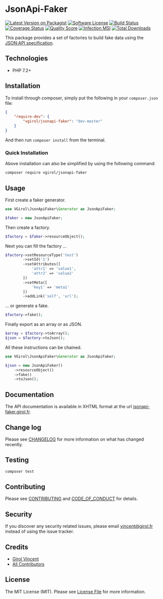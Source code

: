 # JsonApi-Faker

[![Latest Version on Packagist][ico-version]][link-packagist]
[![Software License][ico-license]](LICENSE.md)
[![Build Status][ico-travis]][link-travis]
[![Coverage Status][ico-scrutinizer]][link-scrutinizer]
[![Quality Score][ico-code-quality]][link-code-quality]
[![Infection MSI][ico-mutation]][link-mutation]
[![Total Downloads][ico-downloads]][link-downloads]

This package provides a set of factories to build fake data using the [JSON:API specification](https://jsonapi.org/).

## Technologies

- PHP 7.2+

## Installation

To install through composer, simply put the following in your `composer.json` file:

```json
{
    "require-dev": {
        "vgirol/jsonapi-faker": "dev-master"
    }
}
```

And then run `composer install` from the terminal.

### Quick Installation

Above installation can also be simplified by using the following command:

```sh
composer require vgirol/jsonapi-faker
```

## Usage

First create a faker generator.

```php
use VGirol\JsonApiFaker\Generator as JsonApiFaker;

$faker = new JsonApiFaker;
```

Then create a factory.

```php
$factory = $faker->resourceObject();
```

Next you can fill the factory ...

```php
$factory->setResourceType('test')
        ->setId('1')
        ->setAttributes([
            'attr1' => 'value1',
            'attr2' => 'value2'
        ])
        ->setMeta([
            'key1' => 'meta1'
        ])
        ->addLink('self', 'url');
```

... or generate a fake.

```php
$factory->fake();
```

Finally export as an array or as JSON.

```php
$array = $factory->toArray();
$json = $factory->toJson();
```

All these instructions can be chained.

```php
use VGirol\JsonApiFaker\Generator as JsonApiFaker;

$json = new JsonApiFaker()
    ->resourceObject()
    ->fake()
    ->toJson();
```

## Documentation

The API documentation is available in XHTML format at the url [jsonapi-faker.girol.fr](http://jsonapi-faker.girol.fr/index.xhtml).

## Change log

Please see [CHANGELOG](CHANGELOG.md) for more information on what has changed recently.

## Testing

``` bash
composer test
```

## Contributing

Please see [CONTRIBUTING](CONTRIBUTING.md) and [CODE_OF_CONDUCT](CODE_OF_CONDUCT.md) for details.

## Security

If you discover any security related issues, please email [vincent@girol.fr](mailto:vincent@girol.fr) instead of using the issue tracker.

## Credits

- [Girol Vincent][link-author]
- [All Contributors][link-contributors]

## License

The MIT License (MIT). Please see [License File](LICENSE.md) for more information.

[ico-version]: https://img.shields.io/packagist/v/VGirol/JsonApi-Faker.svg?style=flat-square
[ico-license]: https://img.shields.io/badge/license-MIT-brightgreen.svg?style=flat-square
[ico-travis]: https://img.shields.io/travis/VGirol/JsonApi-Faker/master.svg?style=flat-square
[ico-scrutinizer]: https://img.shields.io/scrutinizer/coverage/g/VGirol/JsonApi-Faker.svg?style=flat-square
[ico-code-quality]: https://img.shields.io/scrutinizer/g/VGirol/JsonApi-Faker.svg?style=flat-square
[ico-mutation]: https://badge.stryker-mutator.io/github.com/VGirol/JsonApi-Faker/master
[ico-downloads]: https://img.shields.io/packagist/dt/VGirol/JsonApi-Faker.svg?style=flat-square

[link-packagist]: https://packagist.org/packages/VGirol/JsonApi-Faker
[link-travis]: https://travis-ci.org/VGirol/JsonApi-Faker
[link-scrutinizer]: https://scrutinizer-ci.com/g/VGirol/JsonApi-Faker/code-structure
[link-code-quality]: https://scrutinizer-ci.com/g/VGirol/JsonApi-Faker
[link-downloads]: https://packagist.org/packages/VGirol/JsonApi-Faker
[link-author]: https://github.com/VGirol
[link-mutation]: https://infection.github.io
[link-contributors]: ../../contributors

